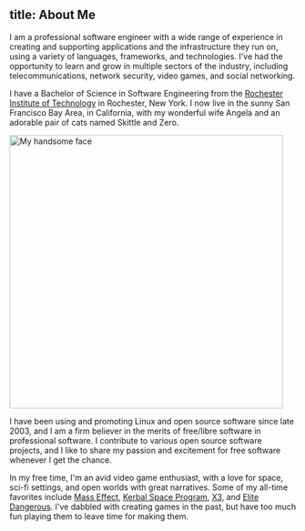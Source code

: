 title: About Me
---
I am a professional software engineer with a wide range of experience in
creating and supporting applications and the infrastructure they run on, using
a variety of languages, frameworks, and technologies.  I've had the opportunity
to learn and grow in multiple sectors of the industry, including
telecommunications, network security, video games, and social networking.

I have a Bachelor of Science in Software Engineering from the
[Rochester Institute of Technology][rit] in Rochester, New York.
I now live in the sunny San Francisco Bay Area, in California, with my wonderful
wife Angela and an adorable pair of cats named Skittle and Zero.

<img src="/media/profile.jpg" width="480" alt="My handsome face" />

I have been using and promoting Linux and open source software since late 2003,
and I am a firm believer in the merits of free/libre software in professional
software. I contribute to various open source software projects, and I like to
share my passion and excitement for free software whenever I get the chance.

In my free time, I'm an avid video game enthusiast, with a love for space, sci-fi
settings, and open worlds with great narratives.  Some of my all-time favorites
include [Mass Effect][], [Kerbal Space Program][], [X3][], and
[Elite Dangerous][].  I've dabbled with creating games in the past, but have too
much fun playing them to leave time for making them.

[rit]: http://www.rit.edu
[Mass Effect]: http://masseffect.wikia.com/wiki/Mass_Effect
[X3]: http://www.egosoft.com/games/x3ap/info_en.php
[Kerbal Space Program]: https://kerbalspaceprogram.com/
[Elite Dangerous]: http://www.elitedangerous.com/

